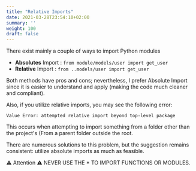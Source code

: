 ```yaml
---
title: "Relative Imports"
date: 2021-03-28T23:54:10+02:00
summary: ''
weight: 100
draft: false
---
```


There exist mainly a couple of ways to import Python modules

- **Absolutes** Import : `from module/models/user import get_user`
- **Relative** Import : `from ..models/user import get_user`

Both methods have pros and cons; nevertheless, I prefer Absolute Import since it is easier to understand and apply (making the code much cleaner and compliant).

Also, if you utilize relative imports, you may see the following error:

`Value Error: attempted relative import beyond top-level package`

This occurs when attempting to import something from a folder other than the project's (From a parent folder outside the root.

There are numerous solutions to this problem, but the suggestion remains consistent: utilize absolute imports as much as feasible.

⚠ Attention ⚠  NEVER USE THE * TO IMPORT FUNCTIONS OR MODULES.